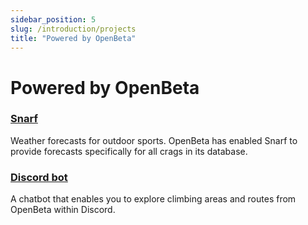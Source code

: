 ```yaml
---
sidebar_position: 5
slug: /introduction/projects
title: "Powered by OpenBeta"
---
```


# Powered by OpenBeta

### [Snarf](https://snarfme.com/intro?s=ob)

Weather forecasts for outdoor sports. OpenBeta has enabled Snarf to provide forecasts specifically for all crags in its database.

### [Discord bot](https://github.com/jlaramie/climb-bot)

A chatbot that enables you to explore climbing areas and routes from OpenBeta within Discord.
